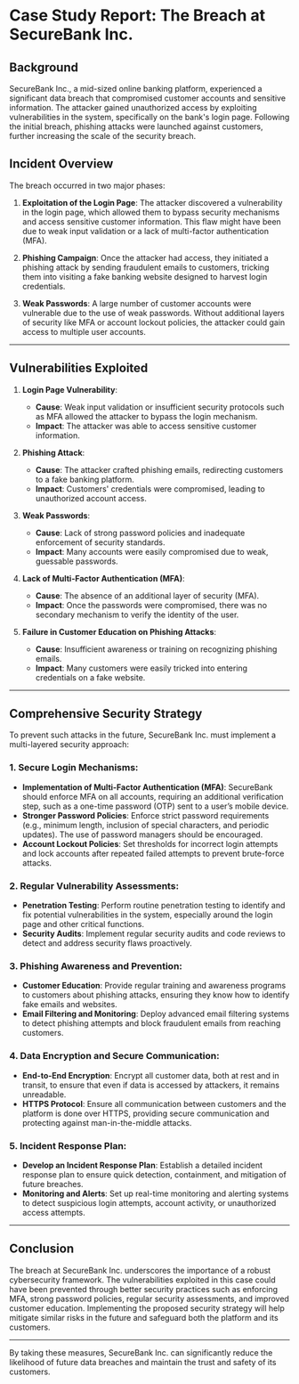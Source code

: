 # **Case Study Report: The Breach at SecureBank Inc.**

## **Background**

SecureBank Inc., a mid-sized online banking platform, experienced a significant data breach that compromised customer accounts and sensitive information. The attacker gained unauthorized access by exploiting vulnerabilities in the system, specifically on the bank's login page. Following the initial breach, phishing attacks were launched against customers, further increasing the scale of the security breach.

## **Incident Overview**

The breach occurred in two major phases:

1. **Exploitation of the Login Page**:
   The attacker discovered a vulnerability in the login page, which allowed them to bypass security mechanisms and access sensitive customer information. This flaw might have been due to weak input validation or a lack of multi-factor authentication (MFA).

2. **Phishing Campaign**:
   Once the attacker had access, they initiated a phishing attack by sending fraudulent emails to customers, tricking them into visiting a fake banking website designed to harvest login credentials.

3. **Weak Passwords**:
   A large number of customer accounts were vulnerable due to the use of weak passwords. Without additional layers of security like MFA or account lockout policies, the attacker could gain access to multiple user accounts.

---

## **Vulnerabilities Exploited**

1. **Login Page Vulnerability**:
   - **Cause**: Weak input validation or insufficient security protocols such as MFA allowed the attacker to bypass the login mechanism.
   - **Impact**: The attacker was able to access sensitive customer information.

2. **Phishing Attack**:
   - **Cause**: The attacker crafted phishing emails, redirecting customers to a fake banking platform.
   - **Impact**: Customers' credentials were compromised, leading to unauthorized account access.

3. **Weak Passwords**:
   - **Cause**: Lack of strong password policies and inadequate enforcement of security standards.
   - **Impact**: Many accounts were easily compromised due to weak, guessable passwords.

4. **Lack of Multi-Factor Authentication (MFA)**:
   - **Cause**: The absence of an additional layer of security (MFA).
   - **Impact**: Once the passwords were compromised, there was no secondary mechanism to verify the identity of the user.

5. **Failure in Customer Education on Phishing Attacks**:
   - **Cause**: Insufficient awareness or training on recognizing phishing emails.
   - **Impact**: Many customers were easily tricked into entering credentials on a fake website.

---

## **Comprehensive Security Strategy**

To prevent such attacks in the future, SecureBank Inc. must implement a multi-layered security approach:

### 1. **Secure Login Mechanisms**:
   - **Implementation of Multi-Factor Authentication (MFA)**: SecureBank should enforce MFA on all accounts, requiring an additional verification step, such as a one-time password (OTP) sent to a user’s mobile device.
   - **Stronger Password Policies**: Enforce strict password requirements (e.g., minimum length, inclusion of special characters, and periodic updates). The use of password managers should be encouraged.
   - **Account Lockout Policies**: Set thresholds for incorrect login attempts and lock accounts after repeated failed attempts to prevent brute-force attacks.

### 2. **Regular Vulnerability Assessments**:
   - **Penetration Testing**: Perform routine penetration testing to identify and fix potential vulnerabilities in the system, especially around the login page and other critical functions.
   - **Security Audits**: Implement regular security audits and code reviews to detect and address security flaws proactively.

### 3. **Phishing Awareness and Prevention**:
   - **Customer Education**: Provide regular training and awareness programs to customers about phishing attacks, ensuring they know how to identify fake emails and websites.
   - **Email Filtering and Monitoring**: Deploy advanced email filtering systems to detect phishing attempts and block fraudulent emails from reaching customers.

### 4. **Data Encryption and Secure Communication**:
   - **End-to-End Encryption**: Encrypt all customer data, both at rest and in transit, to ensure that even if data is accessed by attackers, it remains unreadable.
   - **HTTPS Protocol**: Ensure all communication between customers and the platform is done over HTTPS, providing secure communication and protecting against man-in-the-middle attacks.

### 5. **Incident Response Plan**:
   - **Develop an Incident Response Plan**: Establish a detailed incident response plan to ensure quick detection, containment, and mitigation of future breaches.
   - **Monitoring and Alerts**: Set up real-time monitoring and alerting systems to detect suspicious login attempts, account activity, or unauthorized access attempts.

---

## **Conclusion**

The breach at SecureBank Inc. underscores the importance of a robust cybersecurity framework. The vulnerabilities exploited in this case could have been prevented through better security practices such as enforcing MFA, strong password policies, regular security assessments, and improved customer education. Implementing the proposed security strategy will help mitigate similar risks in the future and safeguard both the platform and its customers.

---

By taking these measures, SecureBank Inc. can significantly reduce the likelihood of future data breaches and maintain the trust and safety of its customers.

